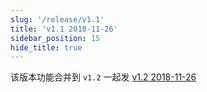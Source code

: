 ```yaml
---
slug: '/release/v1.1'
title: 'v1.1 2018-11-26'
sidebar_position: 15
hide_title: true
---
```


该版本功能合并到 `v1.2` 一起发 [v1.2 2018-11-26](./v1.2%202018-11-26.md)